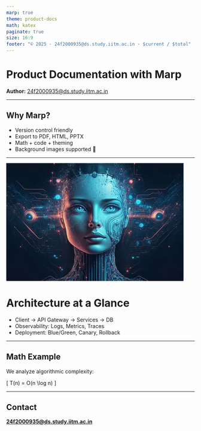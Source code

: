 ```yaml
---
marp: true
theme: product-docs
math: katex
paginate: true
size: 16:9
footer: "© 2025 · 24f2000935@ds.study.iitm.ac.in · $current / $total"
---
```


# Product Documentation with Marp  
**Author:** 24f2000935@ds.study.iitm.ac.in  

---

## Why Marp?
- Version control friendly  
- Export to PDF, HTML, PPTX  
- Math + code + theming  
- Background images supported 🎉  

---

<!-- A slide with a background image -->
![bg](assets/bg-docs.jpg)

# Architecture at a Glance

- Client → API Gateway → Services → DB  
- Observability: Logs, Metrics, Traces  
- Deployment: Blue/Green, Canary, Rollback  

---

## Math Example

We analyze algorithmic complexity:

\[
T(n) = O(n \log n)
\]

---

## Contact
**24f2000935@ds.study.iitm.ac.in**
